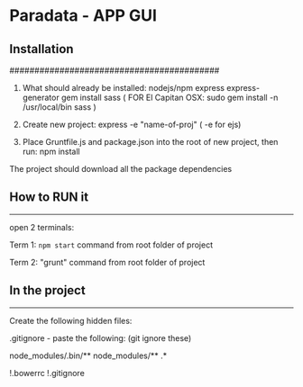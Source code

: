 # Paradata - APP GUI

## Installation
##########################################

1. What should already be installed:
nodejs/npm
express
express-generator
gem install sass ( FOR El Capitan OSX: sudo gem install -n /usr/local/bin sass )


2. Create new project:
express -e "name-of-proj" ( -e for ejs)


3. Place Gruntfile.js and package.json into the root of new project, then run:
npm install

The project should download all the package dependencies


## How to RUN it
------------------------------------------
open 2 terminals:

Term 1:
``npm start`` command from root folder of project

Term 2:
"grunt" command from root folder of project



## In the project
------------------------------------------
Create the following hidden files:

.gitignore - paste the following: (git ignore these)

node_modules/.bin/**
node_modules/**
.*

!.bowerrc
!.gitignore
